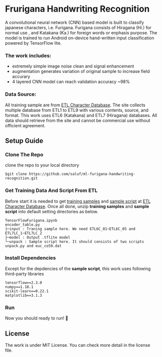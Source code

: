 # Frurigana Handwriting Recognition
A convolutional neural network (CNN) based model is built to classify japanese characters, i.e. Furigana. Furigana consists of Hiragana (Hi.) for normal use , and Katakana (Ka.) for foreign words or enphasis purpose. The model is trained to run Android on-device hand-written input classification powered by TensorFlow lite.

### The work includes:
- extremely simple image noise clean and signal enhancement
- augmentation generates variation of original sample to increase field accurary
- 4 layered CNN model can reach validation accuracy ~98%

### Data Source:
All training sample are from [ETL Character Database](http://etlcdb.db.aist.go.jp/). The site collects multiple database from ETL1 to ETL9 with various contents, source, and format. This work uses ETL6 (Katakana) and ETL7 (Hiragana) databases. All data should retrieve from the site and cannot be commercial use without officient agreement.

## Setup Guide

### Clone The Repo
clone the repo to your local directory
```
$git clone https://github.com/saluf/ml-furigana-handwriting-recognition.git
```

### Get Training Data And Script From ETL
Before start it is needed to get [training samples](http://etlcdb.db.aist.go.jp/obtaining-etl-character-database) and [sample script](http://etlcdb.db.aist.go.jp/file-formats-and-sample-unpacking-code) at [ETL Character Database](http://etlcdb.db.aist.go.jp/). Once all done, unzip **training samples** and **sample script** into default setting directories as below.

```
TensorFlowFurigana.ipynb
encoder_table.py
├─input : Traning sample here. We need ETL6C_01~ETL6C_05 and ETL7LC_1~ETL7LC_2
├─model : Output .tflite model
└─unpack : Sample script here. It should consists of two scripts unpack.py and euc_co59.dat
```

### Install Dependencies
Except for the depdencies of the **sample script**, this work uses following third-party libraries

```
tensorflow==2.3.0
numpy==1.18.1
scikit-learn==0.22.1
matplotlib==3.1.3
```

### Run
Now you should ready to run! :clap:

## License
The work is under MIT License. You can check more detail in the license file.
